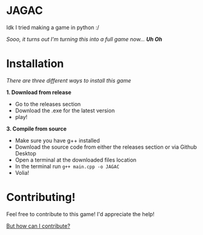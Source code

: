 # JAGAC
 Idk I tried making a game in python :/
 
 *Sooo, it turns out I'm turning this into a full game now... **Uh Oh***

# Installation
*There are three different ways to install this game*

**1. Download from release**
- Go to the releases section
- Download the .exe for the latest version
- play!

**3. Compile from source**
- Make sure you have g++ installed
- Download the source code from either the releases section or via Github Desktop
- Open a terminal at the downloaded files location
- In the terminal run `g++ main.cpp -o JAGAC`
- Volia!

# Contributing!
Feel free to contribute to this game!
I'd appreciate the help!

[But how can I contribute?](https://github.com/MASTRIO/JAGAC/blob/master/CONTRIBUTING.md)
